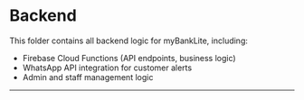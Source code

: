 # Backend

This folder contains all backend logic for myBankLite, including:
- Firebase Cloud Functions (API endpoints, business logic)
- WhatsApp API integration for customer alerts
- Admin and staff management logic

--- 
